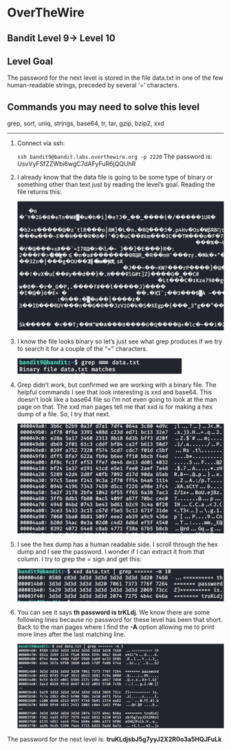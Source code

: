 # OverTheWire
## Bandit Level 9→ Level 10

## Level Goal
The password for the next level is stored in the file data.txt in one of the few human-readable strings, preceded by several ‘=’ characters.
## Commands you may need to solve this level
grep, sort, uniq, strings, base64, tr, tar, gzip, bzip2, xxd


----------------------------------------------------------------------------------------------------------------------------


1. Connect via ssh: 

	`ssh bandit9@bandit.labs.overthewire.org -p 2220`
    The password is: UsvVyFSfZZWbi6wgC7dAFyFuR6jQQUhR
2. I already know that the data file is going to be some type of binary or something other than text just by reading the level’s goal. Reading the file returns this:

    ![](images/level9to10.reading.data.not.human.png?raw=true)

3. I know the file looks binary so let’s just see what grep produces if we try to search it for a couple of the “=” characters.

    ![](images/level9to10.grep.results.png?raw=true)

4. Grep didn’t work, but confirmed we are working with a binary file.  The helpful commands I see that look interesting is xxd and base64. This doesn’t look like a base64 file so I’m not even going to look at the man page on that. The xxd man pages tell me that xxd is for making a hex dump of a file. So, I try that next.

    ![](images/level9to10.xxd.hex.dump.png?raw=true)

5. I see the hex dump has a human readable side. I scroll through the hex dump and I see the password. I wonder if I can extract it from that column. I try to grep the = sign and get this:

    ![](images/level9to10.grep.hex.column.first.try.png?raw=true)


6. You can see it says **th password is trKLdj**. We know there are some following lines because no password for these level has been that short. Back to the man pages where I find the **-A** option allowing me to print more lines after the last matching line.

    ![](images/level9to10.hex.human.password.png?raw=true)

The password for the next level is: **truKLdjsbJ5g7yyJ2X2R0o3a5HQJFuLk**